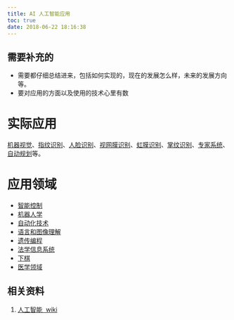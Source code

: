 ```yaml
---
title: AI 人工智能应用
toc: true
date: 2018-06-22 18:16:38
---
```


## 需要补充的
  * 需要都仔细总结进来，包括如何实现的，现在的发展怎么样，未来的发展方向等。
  * 要对应用的方面以及使用的技术心里有数









# 实际应用
[机器视觉](https://zh.wikipedia.org/wiki/%E6%9C%BA%E5%99%A8%E8%A7%86%E8%A7%89)、[指纹识别](https://zh.wikipedia.org/wiki/%E6%8C%87%E7%BA%B9%E8%AF%86%E5%88%AB)、[人脸识别](https://zh.wikipedia.org/wiki/%E4%BA%BA%E8%84%B8%E8%AF%86%E5%88%AB)、[视网膜识别](https://zh.wikipedia.org/w/index.php?title=%E8%A7%86%E7%BD%91%E8%86%9C%E8%AF%86%E5%88%AB&action=edit&redlink=1)、[虹膜识别](https://zh.wikipedia.org/w/index.php?title=%E8%99%B9%E8%86%9C%E8%AF%86%E5%88%AB&action=edit&redlink=1)、[掌纹识别](https://zh.wikipedia.org/w/index.php?title=%E6%8E%8C%E7%BA%B9%E8%AF%86%E5%88%AB&action=edit&redlink=1)、[专家系统](https://zh.wikipedia.org/wiki/%E4%B8%93%E5%AE%B6%E7%B3%BB%E7%BB%9F)、[自动规划](https://zh.wikipedia.org/w/index.php?title=%E8%87%AA%E5%8A%A8%E8%A7%84%E5%88%92&action=edit&redlink=1)等。




# 应用领域
  * [智能控制](https://zh.wikipedia.org/wiki/%E6%99%BA%E8%83%BD%E6%8E%A7%E5%88%B6)
  * [机器人学](https://zh.wikipedia.org/wiki/%E6%9C%BA%E5%99%A8%E4%BA%BA%E5%AD%A6)
  * [自动化技术](https://zh.wikipedia.org/wiki/%E8%87%AA%E5%8B%95%E5%8C%96%E6%8A%80%E8%A1%93)
  * [语言和图像理解](https://zh.wikipedia.org/w/index.php?title=%E8%AA%9E%E8%A8%80%E5%92%8C%E5%9C%96%E5%83%8F%E7%90%86%E8%A7%A3&action=edit&redlink=1)
  * [遗传编程](https://zh.wikipedia.org/wiki/%E9%81%BA%E5%82%B3%E7%B7%A8%E7%A8%8B)
  * [法学信息系统](https://zh.wikipedia.org/w/index.php?title=%E6%B3%95%E5%AD%B8%E8%B3%87%E8%A8%8A%E7%B3%BB%E7%B5%B1&action=edit&redlink=1)
  * [下棋](https://zh.wikipedia.org/wiki/%E4%B8%8B%E6%A3%8B)
  * [医学领域](https://zh.wikipedia.org/w/index.php?title=%E9%86%AB%E5%AD%B8%E9%A0%98%E5%9F%9F&action=edit&redlink=1)







## 相关资料
1. [人工智能  wiki](https://zh.wikipedia.org/wiki/%E4%BA%BA%E5%B7%A5%E6%99%BA%E8%83%BD#%E5%AE%9E%E9%99%85%E5%BA%94%E7%94%A8)
